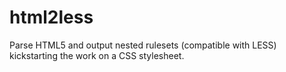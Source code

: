 html2less
=========

Parse HTML5 and output nested rulesets (compatible with LESS) kickstarting the work on a CSS stylesheet. 
